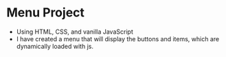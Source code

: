 # Menu Project

* Using HTML, CSS, and vanilla JavaScript
* I have created a menu that will display the buttons and items, which are dynamically loaded with js.

